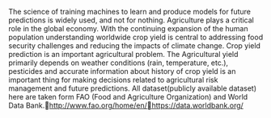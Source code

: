 The science of training machines to learn and produce models for future predictions is widely used, and not for nothing. Agriculture plays a critical role in the global economy. With the continuing expansion of the human population understanding worldwide crop yield is central to addressing food security challenges and reducing the impacts of climate change.
Crop yield prediction is an important agricultural problem. The Agricultural yield primarily depends on weather conditions (rain, temperature, etc.), pesticides and accurate information about history of crop yield is an important thing for making decisions related to agricultural risk management and future predictions.
All dataset(publicly available dataset) here are taken form FAO (Food and Agriculture Organization) and World Data Bank.http://www.fao.org/home/en/https://data.worldbank.org/
